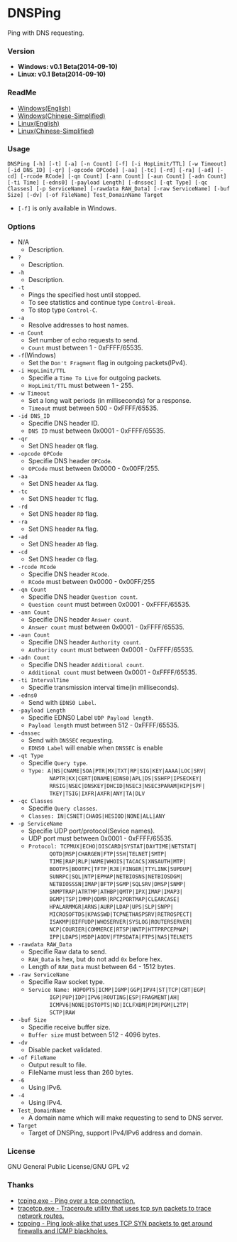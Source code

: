 ﻿DNSPing
=======
Ping with DNS requesting.

### Version
* **Windows: v0.1 Beta(2014-09-10)**
* **Linux: v0.1 Beta(2014-09-10)**

### ReadMe
* [Windows(English)](https://github.com/chengr28/DNSPing/wiki/ReadMe)
* [Windows(Chinese-Simplified)](https://github.com/chengr28/DNSPing/wiki/ReadMe#%E7%94%A8%E6%B3%95)
* [Linux(English)](https://github.com/chengr28/DNSPing/wiki/ReadMe_Linux)
* [Linux(Chinese-Simplified)](https://github.com/chengr28/DNSPing/wiki/ReadMe_Linux#%E7%94%A8%E6%B3%95)

### Usage
`DNSPing [-h] [-t] [-a] [-n Count] [-f] [-i HopLimit/TTL] [-w Timeout] [-id DNS_ID] [-qr] [-opcode OPCode] [-aa] [-tc] [-rd] [-ra] [-ad] [-cd] [-rcode RCode] [-qn Count] [-ann Count] [-aun Count] [-adn Count] [-ti Time] [-edns0] [-payload Length] [-dnssec] [-qt Type] [-qc Classes] [-p ServiceName] [-rawdata RAW_Data] [-raw ServiceName] [-buf Size] [-dv] [-of FileName] Test_DomainName Target`<br />

* `[-f]` is only available in Windows.<br />

### Options
* N/A
    * Description.<br />
* `?`
    * Description.<br />
* `-h`
    * Description.<br />
* `-t`
    * Pings the specified host until stopped.<br />
    * To see statistics and continue type `Control-Break`.<br />
    * To stop type `Control-C`.<br />
* `-a`
    * Resolve addresses to host names.<br />
* `-n Count`
    * Set number of echo requests to send.<br />
    * `Count` must between 1 - 0xFFFF/65535.<br />
* `-f`(Windows)
    * Set the `Don't Fragment` flag in outgoing packets(IPv4).<br />
* `-i HopLimit/TTL`
    * Specifie a `Time To Live` for outgoing packets.<br />
    * `HopLimit/TTL` must between 1 - 255.<br />
* `-w Timeout`
    * Set a long wait periods (in milliseconds) for a response.<br />
    * `Timeout` must between 500 - 0xFFFF/65535.<br />
* `-id DNS_ID`
    * Specifie DNS header ID.<br />
    * `DNS ID` must between 0x0001 - 0xFFFF/65535.<br />
* `-qr`
    * Set DNS header `QR` flag.<br />
* `-opcode OPCode`
    * Specifie DNS header `OPCode`.<br />
    * `OPCode` must between 0x0000 - 0x00FF/255.<br />
* `-aa`
    * Set DNS header `AA` flag.<br />
* `-tc`
    * Set DNS header `TC` flag.<br />
* `-rd`
    * Set DNS header `RD` flag.<br />
* `-ra`
    * Set DNS header `RA` flag.<br />
* `-ad`
    * Set DNS header `AD` flag.<br />
* `-cd`
    * Set DNS header `CD` flag.<br />
* `-rcode RCode`
    * Specifie DNS header `RCode`.<br />
    * `RCode` must between 0x0000 - 0x00FF/255<br />
* `-qn Count`
    * Specifie DNS header `Question count`.<br />
    * `Question count` must between 0x0001 - 0xFFFF/65535.<br />
* `-ann Count`
    * Specifie DNS header `Answer count`.<br />
    * `Answer count` must between 0x0001 - 0xFFFF/65535.<br />
* `-aun Count`
    * Specifie DNS header `Authority count`.<br />
    * `Authority count` must between 0x0001 - 0xFFFF/65535.<br />
* `-adn Count`
    * Specifie DNS header `Additional count`.<br />
    * `Additional count` must between 0x0001 - 0xFFFF/65535.<br />
* `-ti IntervalTime`
    * Specifie transmission interval time(in milliseconds).<br />
* `-edns0`
    * Send with `EDNS0 Label`.<br />
* `-payload Length`
    * Specifie EDNS0 Label `UDP Payload length`.<br />
    * `Payload length` must between 512 - 0xFFFF/65535.<br />
* `-dnssec`
    * Send with `DNSSEC` requesting.<br />
    * `EDNS0 Label` will enable when `DNSSEC` is enable<br />
* `-qt Type`
    * Specifie `Query type`.<br />
    * `Type: A|NS|CNAME|SOA|PTR|MX|TXT|RP|SIG|KEY|AAAA|LOC|SRV|`<br />
    &nbsp;&nbsp;&nbsp;&nbsp;&nbsp;&nbsp;&nbsp;&nbsp;&nbsp;&nbsp;&nbsp;&nbsp;`NAPTR|KX|CERT|DNAME|EDNS0|APL|DS|SSHFP|IPSECKEY|`<br />
    &nbsp;&nbsp;&nbsp;&nbsp;&nbsp;&nbsp;&nbsp;&nbsp;&nbsp;&nbsp;&nbsp;&nbsp;`RRSIG|NSEC|DNSKEY|DHCID|NSEC3|NSEC3PARAM|HIP|SPF|`<br />
    &nbsp;&nbsp;&nbsp;&nbsp;&nbsp;&nbsp;&nbsp;&nbsp;&nbsp;&nbsp;&nbsp;&nbsp;`TKEY|TSIG|IXFR|AXFR|ANY|TA|DLV`<br />
* `-qc Classes`
    * Specifie `Query classes`.<br />
    * `Classes: IN|CSNET|CHAOS|HESIOD|NONE|ALL|ANY`<br />
* `-p ServiceName`
    * Specifie UDP port/protocol(Sevice names).<br />
    * UDP port must between 0x0001 - 0xFFFF/65535.<br />
    * `Protocol: TCPMUX|ECHO|DISCARD|SYSTAT|DAYTIME|NETSTAT|`<br />
	&nbsp;&nbsp;&nbsp;&nbsp;&nbsp;&nbsp;&nbsp;&nbsp;&nbsp;&nbsp;&nbsp;&nbsp;`QOTD|MSP|CHARGEN|FTP|SSH|TELNET|SMTP|`<br />
	&nbsp;&nbsp;&nbsp;&nbsp;&nbsp;&nbsp;&nbsp;&nbsp;&nbsp;&nbsp;&nbsp;&nbsp;`TIME|RAP|RLP|NAME|WHOIS|TACACS|XNSAUTH|MTP|`<br />
	&nbsp;&nbsp;&nbsp;&nbsp;&nbsp;&nbsp;&nbsp;&nbsp;&nbsp;&nbsp;&nbsp;&nbsp;`BOOTPS|BOOTPC|TFTP|RJE|FINGER|TTYLINK|SUPDUP|`<br />
	&nbsp;&nbsp;&nbsp;&nbsp;&nbsp;&nbsp;&nbsp;&nbsp;&nbsp;&nbsp;&nbsp;&nbsp;`SUNRPC|SQL|NTP|EPMAP|NETBIOSNS|NETBIOSDGM|`<br />
	&nbsp;&nbsp;&nbsp;&nbsp;&nbsp;&nbsp;&nbsp;&nbsp;&nbsp;&nbsp;&nbsp;&nbsp;`NETBIOSSSN|IMAP|BFTP|SGMP|SQLSRV|DMSP|SNMP|`<br />
	&nbsp;&nbsp;&nbsp;&nbsp;&nbsp;&nbsp;&nbsp;&nbsp;&nbsp;&nbsp;&nbsp;&nbsp;`SNMPTRAP|ATRTMP|ATHBP|QMTP|IPX|IMAP|IMAP3|`<br />
	&nbsp;&nbsp;&nbsp;&nbsp;&nbsp;&nbsp;&nbsp;&nbsp;&nbsp;&nbsp;&nbsp;&nbsp;`BGMP|TSP|IMMP|ODMR|RPC2PORTMAP|CLEARCASE|`<br />
	&nbsp;&nbsp;&nbsp;&nbsp;&nbsp;&nbsp;&nbsp;&nbsp;&nbsp;&nbsp;&nbsp;&nbsp;`HPALARMMGR|ARNS|AURP|LDAP|UPS|SLP|SNPP|`<br />
	&nbsp;&nbsp;&nbsp;&nbsp;&nbsp;&nbsp;&nbsp;&nbsp;&nbsp;&nbsp;&nbsp;&nbsp;`MICROSOFTDS|KPASSWD|TCPNETHASPSRV|RETROSPECT|`<br />
	&nbsp;&nbsp;&nbsp;&nbsp;&nbsp;&nbsp;&nbsp;&nbsp;&nbsp;&nbsp;&nbsp;&nbsp;`ISAKMP|BIFFUDP|WHOSERVER|SYSLOG|ROUTERSERVER|`<br />
	&nbsp;&nbsp;&nbsp;&nbsp;&nbsp;&nbsp;&nbsp;&nbsp;&nbsp;&nbsp;&nbsp;&nbsp;`NCP|COURIER|COMMERCE|RTSP|NNTP|HTTPRPCEPMAP|`<br />
	&nbsp;&nbsp;&nbsp;&nbsp;&nbsp;&nbsp;&nbsp;&nbsp;&nbsp;&nbsp;&nbsp;&nbsp;`IPP|LDAPS|MSDP|AODV|FTPSDATA|FTPS|NAS|TELNETS`<br />
* `-rawdata RAW_Data`
    * Specifie Raw data to send.<br />
    * `RAW_Data` is hex, but do not add `0x` before hex.<br />
    * Length of `RAW_Data` must between 64 - 1512 bytes.<br />
* `-raw ServiceName`
    * Specifie Raw socket type.<br />
    * `Service Name: HOPOPTS|ICMP|IGMP|GGP|IPV4|ST|TCP|CBT|EGP|`<br />
	&nbsp;&nbsp;&nbsp;&nbsp;&nbsp;&nbsp;&nbsp;&nbsp;&nbsp;&nbsp;&nbsp;&nbsp;`IGP|PUP|IDP|IPV6|ROUTING|ESP|FRAGMENT|AH|`<br />
	&nbsp;&nbsp;&nbsp;&nbsp;&nbsp;&nbsp;&nbsp;&nbsp;&nbsp;&nbsp;&nbsp;&nbsp;`ICMPV6|NONE|DSTOPTS|ND|ICLFXBM|PIM|PGM|L2TP|`<br />
	&nbsp;&nbsp;&nbsp;&nbsp;&nbsp;&nbsp;&nbsp;&nbsp;&nbsp;&nbsp;&nbsp;&nbsp;`SCTP|RAW`<br />
* `-buf Size`
    * Specifie receive buffer size.<br />
    * `Buffer size` must between 512 - 4096 bytes.<br />
* `-dv`
    * Disable packet validated.<br />
* `-of FileName`
    * Output result to file.<br />
    * FileName must less than 260 bytes.<br />
* `-6`
    * Using IPv6.<br />
* `-4`
    * Using IPv4.<br />
* `Test_DomainName`
    * A domain name which will make requesting to send to DNS server.<br />
* `Target`
    * Target of DNSPing, support IPv4/IPv6 address and domain.<br />

### License
GNU General Public License/GNU GPL v2

### Thanks
* [tcping.exe - Ping over a tcp connection.](http://www.elifulkerson.com/projects/tcping.php)
* [tracetcp.exe - Traceroute utility that uses tcp syn packets to trace network routes.](https://simulatedsimian.github.io/tracetcp.html)
* [tcpping - Ping look-alike that uses TCP SYN packets to get around firewalls and ICMP blackholes.](https://github.com/jwyllie83/tcpping)
